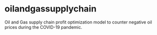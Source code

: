 # oilandgassupplychain
Oil and Gas supply chain profit optimization model to counter negative oil prices during the COVID-19 pandemic.

